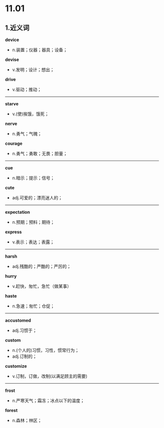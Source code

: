 # 11.01

## 1.近义词

**device**

- n.装置；仪器；器具；设备；

**devise**

- v.发明；设计；想出；

**drive**

- v.驱动；推动；

---

**starve**

- v.(使)挨饿，饿死；

**nerve**

- n.勇气；气魄；

**courage**

- n.勇气；勇敢；无畏；胆量；

---

**cue**

- n.暗示；提示；信号；

**cute**

- adj.可爱的；漂亮迷人的；

---

**expectation**

- n.预期；预料；期待；

**express**

- v.表示；表达；表露；

---

**harsh**

- adj.残酷的；严酷的；严厉的；

**hurry**

- v.赶快，匆忙，急忙（做某事）

**haste**

- n.急速；匆忙；仓促；

---

**accustomed**

- adj.习惯于；

**custom**

- n.(个人的)习惯，习性，惯常行为；
- adj.订制的；

**customize**

- v.订制，订做，改制(以满足顾主的需要)

---

**frost**

- n.严寒天气；霜冻；冰点以下的温度；

**forest**

- n.森林；林区；
